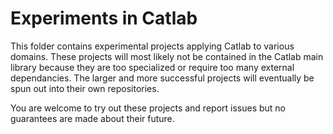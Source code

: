 # Experiments in Catlab

This folder contains experimental projects applying Catlab to various domains.
These projects will most likely not be contained in the Catlab main library
because they are too specialized or require too many external dependancies. The
larger and more successful projects will eventually be spun out into their own
repositories.

You are welcome to try out these projects and report issues but no guarantees
are made about their future.
